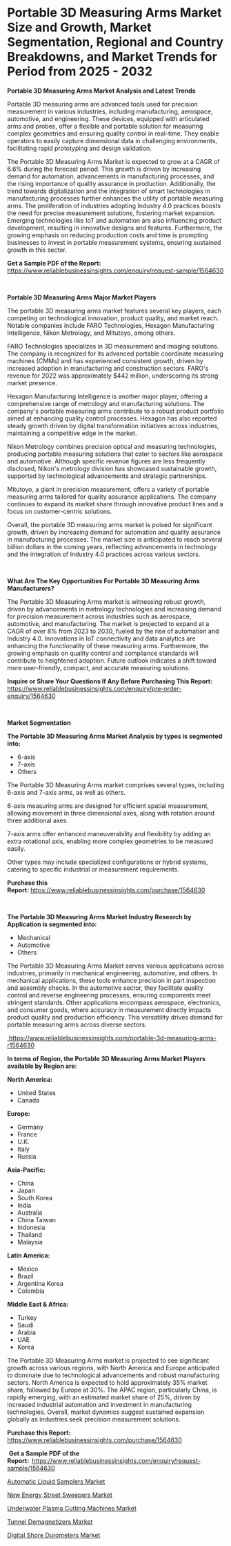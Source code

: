 <p><h1>Portable 3D Measuring Arms Market Size and Growth, Market Segmentation, Regional and Country Breakdowns, and Market Trends for Period from 2025 -  2032</h1></p><p><strong>Portable 3D Measuring Arms Market Analysis and Latest Trends</strong></p>
<p><p>Portable 3D measuring arms are advanced tools used for precision measurement in various industries, including manufacturing, aerospace, automotive, and engineering. These devices, equipped with articulated arms and probes, offer a flexible and portable solution for measuring complex geometries and ensuring quality control in real-time. They enable operators to easily capture dimensional data in challenging environments, facilitating rapid prototyping and design validation.</p><p>The Portable 3D Measuring Arms Market is expected to grow at a CAGR of 6.6% during the forecast period. This growth is driven by increasing demand for automation, advancements in manufacturing processes, and the rising importance of quality assurance in production. Additionally, the trend towards digitalization and the integration of smart technologies in manufacturing processes further enhances the utility of portable measuring arms. The proliferation of industries adopting Industry 4.0 practices boosts the need for precise measurement solutions, fostering market expansion. Emerging technologies like IoT and automation are also influencing product development, resulting in innovative designs and features. Furthermore, the growing emphasis on reducing production costs and time is prompting businesses to invest in portable measurement systems, ensuring sustained growth in this sector.</p></p>
<p><strong>Get a Sample PDF of the Report:&nbsp;</strong> <a href="https://www.reliablebusinessinsights.com/enquiry/request-sample/1564630?utm_campaign=1138&utm_medium=2&utm_source=Github&utm_content=ia&utm_term=11042025&utm_id=portable-3d-measuring-arms">https://www.reliablebusinessinsights.com/enquiry/request-sample/1564630</a></p>
<p>&nbsp;</p>
<p><strong>Portable 3D Measuring Arms Major Market Players</strong></p>
<p><p>The portable 3D measuring arms market features several key players, each competing on technological innovation, product quality, and market reach. Notable companies include FARO Technologies, Hexagon Manufacturing Intelligence, Nikon Metrology, and Mitutoyo, among others.</p><p>FARO Technologies specializes in 3D measurement and imaging solutions. The company is recognized for its advanced portable coordinate measuring machines (CMMs) and has experienced consistent growth, driven by increased adoption in manufacturing and construction sectors. FARO's revenue for 2022 was approximately $442 million, underscoring its strong market presence.</p><p>Hexagon Manufacturing Intelligence is another major player, offering a comprehensive range of metrology and manufacturing solutions. The company's portable measuring arms contribute to a robust product portfolio aimed at enhancing quality control processes. Hexagon has also reported steady growth driven by digital transformation initiatives across industries, maintaining a competitive edge in the market.</p><p>Nikon Metrology combines precision optical and measuring technologies, producing portable measuring solutions that cater to sectors like aerospace and automotive. Although specific revenue figures are less frequently disclosed, Nikon's metrology division has showcased sustainable growth, supported by technological advancements and strategic partnerships.</p><p>Mitutoyo, a giant in precision measurement, offers a variety of portable measuring arms tailored for quality assurance applications. The company continues to expand its market share through innovative product lines and a focus on customer-centric solutions.</p><p>Overall, the portable 3D measuring arms market is poised for significant growth, driven by increasing demand for automation and quality assurance in manufacturing processes. The market size is anticipated to reach several billion dollars in the coming years, reflecting advancements in technology and the integration of Industry 4.0 practices across various sectors.</p></p>
<p>&nbsp;</p>
<p><strong>What Are The Key Opportunities For Portable 3D Measuring Arms Manufacturers?</strong></p>
<p><p>The Portable 3D Measuring Arms market is witnessing robust growth, driven by advancements in metrology technologies and increasing demand for precision measurement across industries such as aerospace, automotive, and manufacturing. The market is projected to expand at a CAGR of over 8% from 2023 to 2030, fueled by the rise of automation and Industry 4.0. Innovations in IoT connectivity and data analytics are enhancing the functionality of these measuring arms. Furthermore, the growing emphasis on quality control and compliance standards will contribute to heightened adoption. Future outlook indicates a shift toward more user-friendly, compact, and accurate measuring solutions.</p></p>
<p><strong>Inquire or Share Your Questions If Any Before Purchasing This Report:</strong> <a href="https://www.reliablebusinessinsights.com/enquiry/pre-order-enquiry/1564630?utm_campaign=1138&utm_medium=2&utm_source=Github&utm_content=ia&utm_term=11042025&utm_id=portable-3d-measuring-arms">https://www.reliablebusinessinsights.com/enquiry/pre-order-enquiry/1564630</a></p>
<p>&nbsp;</p>
<p><strong>Market Segmentation</strong></p>
<p><strong>The Portable 3D Measuring Arms Market Analysis by types is segmented into:</strong></p>
<p><ul><li>6-axis</li><li>7-axis</li><li>Others</li></ul></p>
<p><p>The Portable 3D Measuring Arms market comprises several types, including 6-axis and 7-axis arms, as well as others. </p><p>6-axis measuring arms are designed for efficient spatial measurement, allowing movement in three dimensional axes, along with rotation around three additional axes. </p><p>7-axis arms offer enhanced maneuverability and flexibility by adding an extra rotational axis, enabling more complex geometries to be measured easily. </p><p>Other types may include specialized configurations or hybrid systems, catering to specific industrial or measurement requirements.</p></p>
<p><strong>Purchase this Report:&nbsp;</strong><a href="https://www.reliablebusinessinsights.com/purchase/1564630?utm_campaign=1138&utm_medium=2&utm_source=Github&utm_content=ia&utm_term=11042025&utm_id=portable-3d-measuring-arms">https://www.reliablebusinessinsights.com/purchase/1564630</a></p>
<p>&nbsp;</p>
<p><strong>The Portable 3D Measuring Arms Market Industry Research by Application is segmented into:</strong></p>
<p><ul><li>Mechanical</li><li>Automotive</li><li>Others</li></ul></p>
<p><p>The Portable 3D Measuring Arms Market serves various applications across industries, primarily in mechanical engineering, automotive, and others. In mechanical applications, these tools enhance precision in part inspection and assembly checks. In the automotive sector, they facilitate quality control and reverse engineering processes, ensuring components meet stringent standards. Other applications encompass aerospace, electronics, and consumer goods, where accuracy in measurement directly impacts product quality and production efficiency. This versatility drives demand for portable measuring arms across diverse sectors.</p></p>
<p><a href="https://www.reliablebusinessinsights.com/portable-3d-measuring-arms-r1564630?utm_campaign=1138&utm_medium=2&utm_source=Github&utm_content=ia&utm_term=11042025&utm_id=portable-3d-measuring-arms">&nbsp;https://www.reliablebusinessinsights.com/portable-3d-measuring-arms-r1564630</a></p>
<p><strong>In terms of Region, the Portable 3D Measuring Arms Market Players available by Region are:</strong></p>
<p>
    <p> <strong> North America: </strong>
        <ul>
            <li>United States</li>
            <li>Canada</li>
        </ul>
        </p> 
    <p> <strong> Europe: </strong>
        <ul>
            <li>Germany</li>
            <li>France</li>
            <li>U.K.</li>
            <li>Italy</li>
            <li>Russia</li>
        </ul>
        </p> 
    <p> <strong> Asia-Pacific: </strong>
        <ul>
            <li>China</li>
            <li>Japan</li>
            <li>South Korea</li>
            <li>India</li>
            <li>Australia</li>
            <li>China Taiwan</li>
            <li>Indonesia</li>
            <li>Thailand</li>
            <li>Malaysia</li>
        </ul>
        </p> 
    <p> <strong> Latin America: </strong>
        <ul>
            <li>Mexico</li>
            <li>Brazil</li>
            <li>Argentina Korea</li>
            <li>Colombia</li>
        </ul>
        </p> 
    <p> <strong> Middle East & Africa: </strong>
        <ul>
            <li>Turkey</li>
            <li>Saudi</li>
            <li>Arabia</li>
            <li>UAE</li>
            <li>Korea</li>
        </ul>
    </p>
    </p>
<p><p>The Portable 3D Measuring Arms market is projected to see significant growth across various regions, with North America and Europe anticipated to dominate due to technological advancements and robust manufacturing sectors. North America is expected to hold approximately 35% market share, followed by Europe at 30%. The APAC region, particularly China, is rapidly emerging, with an estimated market share of 25%, driven by increased industrial automation and investment in manufacturing technologies. Overall, market dynamics suggest sustained expansion globally as industries seek precision measurement solutions.</p></p>
<p><strong>Purchase this Report: </strong><a href="https://www.reliablebusinessinsights.com/purchase/1564630?utm_campaign=1138&utm_medium=2&utm_source=Github&utm_content=ia&utm_term=11042025&utm_id=portable-3d-measuring-arms">https://www.reliablebusinessinsights.com/purchase/1564630</a></p>
<p>&nbsp;<strong>Get a Sample PDF of the Report:&nbsp;&nbsp;</strong><a href="https://www.reliablebusinessinsights.com/enquiry/request-sample/1564630?utm_campaign=1138&utm_medium=2&utm_source=Github&utm_content=ia&utm_term=11042025&utm_id=portable-3d-measuring-arms">https://www.reliablebusinessinsights.com/enquiry/request-sample/1564630</a></p>
<p><strong></strong></p>
<p><p><a href="https://github.com/donnypolan/Market-Research-Report-List-1/blob/main/automatic-liquid-samplers-market.md?utm_campaign=1138&utm_medium=2&utm_source=Github&utm_content=ia&utm_term=11042025&utm_id=portable-3d-measuring-arms">Automatic Liquid Samplers Market</a></p><p><a href="https://github.com/zemonarutaep/Market-Research-Report-List-1/blob/main/new-energy-street-sweepers-market.md?utm_campaign=1138&utm_medium=2&utm_source=Github&utm_content=ia&utm_term=11042025&utm_id=portable-3d-measuring-arms">New Energy Street Sweepers Market</a></p><p><a href="https://github.com/hoganemken50/Market-Research-Report-List-1/blob/main/underwater-plasma-cutting-machines-market.md?utm_campaign=1138&utm_medium=2&utm_source=Github&utm_content=ia&utm_term=11042025&utm_id=portable-3d-measuring-arms">Underwater Plasma Cutting Machines Market</a></p><p><a href="https://github.com/ujanoandryvw/Market-Research-Report-List-1/blob/main/tunnel-demagnetizers-market.md?utm_campaign=1138&utm_medium=2&utm_source=Github&utm_content=ia&utm_term=11042025&utm_id=portable-3d-measuring-arms">Tunnel Demagnetizers Market</a></p><p><a href="https://github.com/buluckcapps2/Market-Research-Report-List-1/blob/main/digital-shore-durometers-market.md?utm_campaign=1138&utm_medium=2&utm_source=Github&utm_content=ia&utm_term=11042025&utm_id=portable-3d-measuring-arms">Digital Shore Durometers Market</a></p></p>
